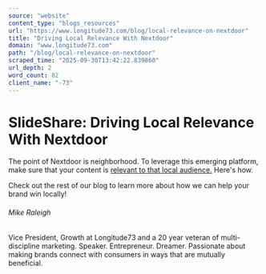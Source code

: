 ```yaml
---
source: "website"
content_type: "blogs_resources"
url: "https://www.longitude73.com/blog/local-relevance-on-nextdoor"
title: "Driving Local Relevance With Nextdoor"
domain: "www.longitude73.com"
path: "/blog/local-relevance-on-nextdoor"
scraped_time: "2025-09-30T13:42:22.839860"
url_depth: 2
word_count: 82
client_name: "-73"
---
```


# SlideShare: Driving Local Relevance With Nextdoor

The point of Nextdoor is neighborhood. To leverage this emerging platform, make sure that your content is [relevant to that local audience.](/blog/increase-relevance-in-your-content-marketing) Here's how.

Check out the rest of our blog to learn more about how we can help your brand win locally!

###### Mike Raleigh

Vice President, Growth at Longitude73 and a 20 year veteran of multi-discipline marketing. Speaker. Entrepreneur. Dreamer. Passionate about making brands connect with consumers in ways that are mutually beneficial.